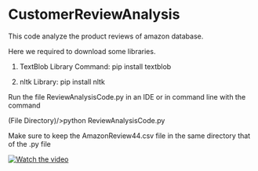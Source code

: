 # CustomerReviewAnalysis
This code analyze the product reviews of amazon database.

Here we required to download some libraries.

1. TextBlob Library
Command:
  pip install textblob
  
2. nltk Library: 
  pip install nltk
  
  
  
Run the file  ReviewAnalysisCode.py in an IDE or in command line with the command

(File Directory)/>python ReviewAnalysisCode.py
    
Make sure to keep the AmazonReview44.csv file in the same directory that of the .py file

[![Watch the video](https://user-images.githubusercontent.com/38696263/114024022-2e560000-9891-11eb-8d3e-0a226f12916b.png)](https://youtu.be/HUvEgZW50ws)



